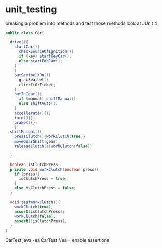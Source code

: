 # unit_testing
breaking a problem into methods and test those methods
look at JUnit 4

~~~java
public class Car{

  drive(){
    startCar(){
      checkSourceOfIgnition(){
      if (key) startKeyCar();
      else startFobCar();
    }
    }
    putSeatbeltOn(){
      grabSeatbelt;
      clickItOrTicket;
    }
    putInGear(){
      if (manual) shiftManual();
      else shiftAuto();
    }
    accellerate(){};
    turn(){};
    brake(){};
    }
  shiftManual(){
    pressClutch(){workClutch(true)}
    moveGearShift(gear);
    releaseClutch(){workClutch(false)}

  }

  boolean isClutchPress;
  private void workClutch(boolean press){
    if (press){
      isClutchPress = true;
    }
    else isClutchPress = false;
  }

  void testWorkClutch(){
    workClutch(true);
    assert(isClutchPress);
    workClutch(false);
    assert(!isClutchPress);
  }
}
~~~
CarTest
java -ea CarTest //ea = enable assertions
